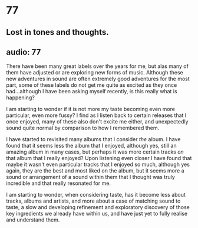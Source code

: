 # 77
## Lost in tones and thoughts.
audio: 77
---
There have been many great labels over the years for me, but alas many of them have adjusted or are exploring new forms of music. Although these new adventures in sound are often extremely good adventures for the most part, some of these labels do not get me quite as excited as they once had…although I have been asking myself recently, is this really what is happening?

I am starting to wonder if it is not more my taste becoming even more particular, even more fussy? I find as I listen back to certain releases that I once enjoyed, many of these also don't excite me either, and unexpectedly sound quite normal by comparison to how I remembered them.

I have started to revisited many albums that I consider <i>the</i> album. I have found that it seems less the album that I enjoyed, although yes, still an amazing album in many cases, but perhaps it was more certain tracks <i>on</i> that album that I really enjoyed? Upon listening even closer I have found that maybe it wasn't even particular tracks that I enjoyed so much, although yes again, they are the best and most liked on the album, but it seems more a sound or arrangement of a sound within them that I thought was truly incredible and that really resonated for me.

I am starting to wonder, when considering taste, has it become less about tracks, albums and artists, and more about a case of matching sound to taste, a slow and developing refinement and exploratory discovery of those key ingredients we already have within us, and have just yet to fully realise and understand them.